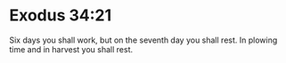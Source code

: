 # Exodus 34:21

Six days you shall work, but on the seventh day you shall rest. In plowing time and in harvest you shall rest.
